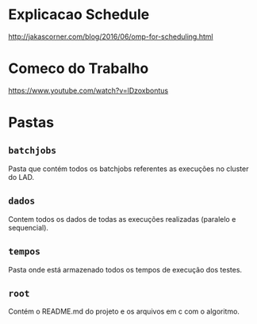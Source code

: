 # Explicacao Schedule
http://jakascorner.com/blog/2016/06/omp-for-scheduling.html

# Comeco do Trabalho
https://www.youtube.com/watch?v=lDzoxbontus

# Pastas
## `batchjobs`
Pasta que contém todos os batchjobs referentes as execuções no cluster do LAD.

## `dados`
Contem todos os dados de todas as execuções realizadas (paralelo e sequencial).

## `tempos`
Pasta onde está armazenado todos os tempos de execução dos testes.

## `root`
Contém o README.md do projeto e os arquivos em c com o algoritmo.

